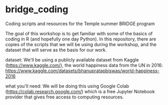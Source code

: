 # bridge_coding
Coding scripts and resources for the Temple summer BRIDGE program

The goal of this workshop is to get familiar with some of the basics of coding in R (and hopefully one day Python). In this repository, there are copies of the scripts that we will be using during the workshop, and the dataset that will serve as the basis for our work. 

dataset: We'll be using a publicly available dataset from Kaggle (https://www.kaggle.com/), the world happiness data from the UN in 2016: https://www.kaggle.com/datasets/bhanupratapbiswas/world-happiness-2016

what you'll need: We will be doing this using Google Colab (https://colab.research.google.com/) which is a free Jupyter Notebook provider that gives free access to computing resources.
